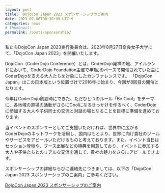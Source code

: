 ```yaml
---
layout: post
title:  DojoCon Japan 2023 スポンサーシップのご案内
date: 2023-07-06T08:10:00 UTC+9
categories: news
# thumbnail: 
permalink: /posts/sponsorship/
---
```

私たちDojoCon Japan 2023実行委員会は、2023年8月27日奈良女子大学にて、「DojoCon Japan 2023」を開催いたします。

DojoCon（CoderDojo Conference）とは、CoderDojo発祥の地、アイルランドにおいて、CoderDojo Foundation主催で年1回のペースで開催されていた主にCoderDojoを支える大人たちを対象にしたカンファレンスです。
「DojoCon Japan」はこの日本版という位置づけで2016年に始まり、今回が8回目の開催となります。

今年はCoderDojo創設時にできた、ただひとつのルール「Be Cool」をテーマに、各地域の道場の活動がさらにCoolになるきっかけを作るべく、CoderDojoに参加する大人や子供同士の交流と対話の場となることを目標に準備を進めております。

当イベントのスポンサーとしてご支援いただければ、世界中に広がるCoderDojoのネットワークを活用し、国内はもとより、世界に向け貴社のツールやサービスをアピールいただけるものと考えております。また、イベント当日はセッション登壇や、ブース出展などの特典を用意しており、イベントに参加する大人や子供たちとのリアルな交流を通して、貴社の魅力をさらにアピールできます。

スポンサーシップの詳細ならびに連絡先につきましては、以下の「DojoCon Japan 2023 スポンサーシップのご案内」ご参考ください。

<div class='framed_button'>
    <a href='https://drive.google.com/file/d/1yYo67O6y0H6ijJgmfZ9Rido4Hc_IB2nG/view' target='_blank'>DojoCon Japan 2023 スポンサーシップのご案内</a>
</div>
